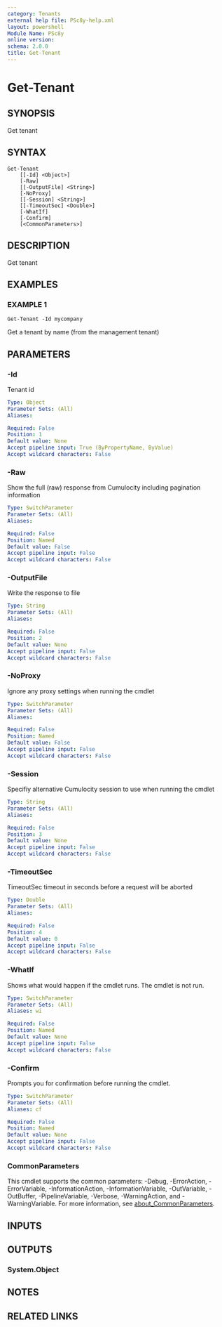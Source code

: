 ```yaml
---
category: Tenants
external help file: PSc8y-help.xml
layout: powershell
Module Name: PSc8y
online version:
schema: 2.0.0
title: Get-Tenant
---
```


# Get-Tenant

## SYNOPSIS
Get tenant

## SYNTAX

```
Get-Tenant
	[[-Id] <Object>]
	[-Raw]
	[[-OutputFile] <String>]
	[-NoProxy]
	[[-Session] <String>]
	[[-TimeoutSec] <Double>]
	[-WhatIf]
	[-Confirm]
	[<CommonParameters>]
```

## DESCRIPTION
Get tenant

## EXAMPLES

### EXAMPLE 1
```
Get-Tenant -Id mycompany
```

Get a tenant by name (from the management tenant)

## PARAMETERS

### -Id
Tenant id

```yaml
Type: Object
Parameter Sets: (All)
Aliases:

Required: False
Position: 1
Default value: None
Accept pipeline input: True (ByPropertyName, ByValue)
Accept wildcard characters: False
```

### -Raw
Show the full (raw) response from Cumulocity including pagination information

```yaml
Type: SwitchParameter
Parameter Sets: (All)
Aliases:

Required: False
Position: Named
Default value: False
Accept pipeline input: False
Accept wildcard characters: False
```

### -OutputFile
Write the response to file

```yaml
Type: String
Parameter Sets: (All)
Aliases:

Required: False
Position: 2
Default value: None
Accept pipeline input: False
Accept wildcard characters: False
```

### -NoProxy
Ignore any proxy settings when running the cmdlet

```yaml
Type: SwitchParameter
Parameter Sets: (All)
Aliases:

Required: False
Position: Named
Default value: False
Accept pipeline input: False
Accept wildcard characters: False
```

### -Session
Specifiy alternative Cumulocity session to use when running the cmdlet

```yaml
Type: String
Parameter Sets: (All)
Aliases:

Required: False
Position: 3
Default value: None
Accept pipeline input: False
Accept wildcard characters: False
```

### -TimeoutSec
TimeoutSec timeout in seconds before a request will be aborted

```yaml
Type: Double
Parameter Sets: (All)
Aliases:

Required: False
Position: 4
Default value: 0
Accept pipeline input: False
Accept wildcard characters: False
```

### -WhatIf
Shows what would happen if the cmdlet runs.
The cmdlet is not run.

```yaml
Type: SwitchParameter
Parameter Sets: (All)
Aliases: wi

Required: False
Position: Named
Default value: None
Accept pipeline input: False
Accept wildcard characters: False
```

### -Confirm
Prompts you for confirmation before running the cmdlet.

```yaml
Type: SwitchParameter
Parameter Sets: (All)
Aliases: cf

Required: False
Position: Named
Default value: None
Accept pipeline input: False
Accept wildcard characters: False
```

### CommonParameters
This cmdlet supports the common parameters: -Debug, -ErrorAction, -ErrorVariable, -InformationAction, -InformationVariable, -OutVariable, -OutBuffer, -PipelineVariable, -Verbose, -WarningAction, and -WarningVariable. For more information, see [about_CommonParameters](http://go.microsoft.com/fwlink/?LinkID=113216).

## INPUTS

## OUTPUTS

### System.Object
## NOTES

## RELATED LINKS
